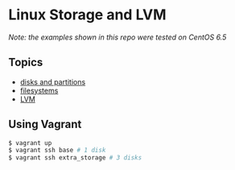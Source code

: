 # Linux Storage and LVM

*Note: the examples shown in this repo were tested on CentOS 6.5*

## Topics
* [disks and partitions](https://github.com/jrabovsky/linux_storage_and_lvm/tree/master/disks_and_partitions)
* [filesystems](https://github.com/jrabovsky/linux_storage_and_lvm/tree/master/filesystems)
* [LVM](https://github.com/jrabovsky/linux_storage_and_lvm/tree/master/lvm)

## Using Vagrant

```bash
$ vagrant up
$ vagrant ssh base # 1 disk
$ vagrant ssh extra_storage # 3 disks
```
